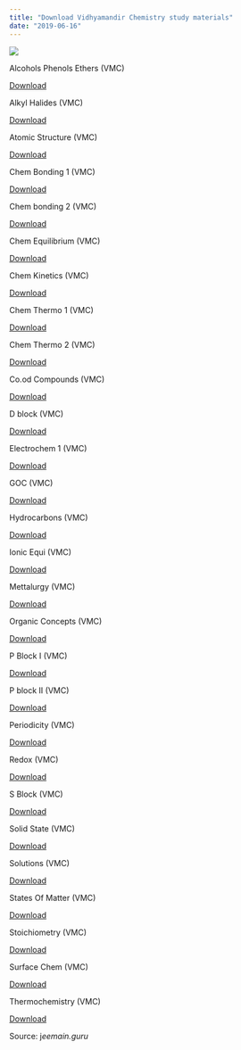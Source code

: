 ```yaml
---
title: "Download Vidhyamandir Chemistry study materials"
date: "2019-06-16"
---
```


![](/images/Vidhyamandir-study-material-chemistry.jpg)

Alcohols Phenols Ethers (VMC)

[Download](https://drive.google.com/open?id=1tdMsFcSNrtL7dkYVBuzBHLuq2G4TnPvt)

Alkyl Halides (VMC)

[Download](https://drive.google.com/open?id=1TMtw9du-6drQLZ5FlZ3hp39JtTmfr8WD)

Atomic Structure (VMC)

[Download](https://drive.google.com/open?id=1nRlWIt3fMoazHDZonNEPL8EYzM_-_KLm)

Chem Bonding 1 (VMC)

[Download](https://drive.google.com/open?id=1CbMD1X3SEsp2oruPMcJ7G3ih9Ofd4vdF)

Chem bonding 2 (VMC)

[Download](https://drive.google.com/open?id=1zBeDzQaHmUKnzjhYxj3VvCEoI6rx9LNe)

Chem Equilibrium (VMC)

[Download](https://drive.google.com/open?id=1Q-7eOl2zLWd3P1OleXLbs7WSetePRoYf)

Chem Kinetics (VMC)

[Download](https://drive.google.com/open?id=1gFJBPcq5zUq7yMdBs9yDB0AYo-L1X-8h)

Chem Thermo 1 (VMC)

[Download](https://drive.google.com/open?id=1R-2gSi12W5eZ4d8fv9FX3G3JtM-fNNBL)

Chem Thermo 2 (VMC)

[Download](https://drive.google.com/open?id=1b19yTV3aTD9B-NYI92RZFemK1TS66Hxz)

Co.od Compounds (VMC)

[Download](https://drive.google.com/open?id=1xUn9BcxSflHKrVHqk8jQM59PUsz_xgyl)

D block (VMC)

[Download](https://drive.google.com/open?id=16ijj6Q_tH21R59FtfCSSOkDzvdnk2cP4)

Electrochem 1 (VMC)

[Download](https://drive.google.com/open?id=1HC6i5t12iIcqHgwriZJpMrsiGX1D8rEl)

GOC (VMC)

[Download](https://drive.google.com/open?id=1d07nbSFfb5T-pT3wTa-cR9zvenkPE3Nx)

Hydrocarbons (VMC)

[Download](https://drive.google.com/open?id=1WOOWsmt9fq0hZKul21D_qmFtWB_6IdDu)

Ionic Equi (VMC)

[Download](https://drive.google.com/open?id=1lGaKRo9EP0Su_VBNwn3-o481KY1CsMyx)

Mettalurgy (VMC)

[Download](https://drive.google.com/open?id=1QId5A576312ksQXBWp3ZWgFt1H7aa038)

Organic Concepts (VMC)

[Download](https://drive.google.com/open?id=1bF0XQzp2RhJCIIFMs9EtXTGoCFkGpG12)

P Block I (VMC)

[Download](https://drive.google.com/open?id=1-EBgJCVI7Yg9XOm10P1u0tQDvw6RFYc3)

P block II (VMC)

[Download](https://drive.google.com/open?id=1GDqW7dHVqGMvABkmVfaojMiTrxyRRw7Z)

Periodicity (VMC)

[Download](https://drive.google.com/open?id=1PJeR5VPdXJYZIYroIA1s8Yso2EMHoTzF)

Redox (VMC)

[Download](https://drive.google.com/open?id=1jXKEYrlWOU-0kdV9a3m_OwSGc2bnU3Cm)

S Block (VMC)

[Download](https://drive.google.com/open?id=12QV9nQmrxq3pRy_66HEy0rLprqE4n8wm)

Solid State (VMC)

[Download](https://drive.google.com/open?id=1TjPCJGvJ7OfY8TjIoCgK9JqmCn14zaeZ)

Solutions (VMC)

[Download](https://drive.google.com/open?id=1xwxgelwqdixSaXOFAYNrjR966tKRzPbr)

States Of Matter (VMC)

[Download](https://drive.google.com/open?id=15IkWLwsze6_sRhRR-CbCRI_v8YBgtNrv)

Stoichiometry (VMC)

[Download](https://drive.google.com/open?id=16zMeuQebOkPhmIySbJ2vvzX3CgYJtKd0)

Surface Chem (VMC)

[Download](https://drive.google.com/open?id=1VMmKoAu8OjaqFbnDlyvN-e4c7qv55LIC)

Thermochemistry (VMC)

[Download](https://drive.google.com/open?id=1Z-7n857skx4aTARIJUA0-cT_y-2qAaLr)

Source: j*eemain.guru*
